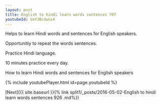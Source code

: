 ```yaml
---
layout: post
title: English to hindi learn words sentences 707 
youtubeId: VeYJBc4wnx4
---
```

 
 
Helps to learn Hindi words and sentences for English speakers.

Opportunitiy to repeat the words sentences. 

Practice Hindi language. 
 
10 minutes practice every day. 
 
How to learn Hindi words and sentences for English speakers 
 
{% include youtubePlayer.html id=page.youtubeId %}
 
 
[Next]({{ site.baseurl }}{% link  split1/_posts/2016-05-02-English to hindi learn words sentences 926 .md%})
 
